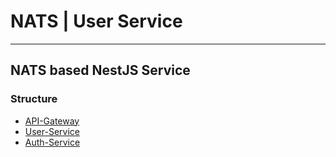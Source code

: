 # NATS | User Service

___

## NATS based NestJS Service

### Structure
- [API-Gateway](https://github.com/z-way-s/Nats-API-Gateway)
- [User-Service](https://github.com/z-way-s/NATS-user-service)
- [Auth-Service](https://github.com/z-way-s/NATS-Auth-Service)
